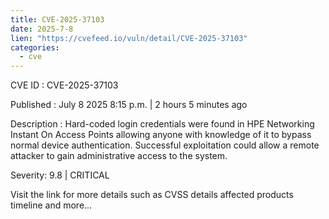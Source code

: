 ```yaml
--- 
title: CVE-2025-37103
date: 2025-7-8
lien: "https://cvefeed.io/vuln/detail/CVE-2025-37103"
categories:
  - cve
---
```


CVE ID : CVE-2025-37103

Published :  July 8
2025
8:15 p.m. | 2 hours
5 minutes ago

Description : Hard-coded login credentials were found in HPE Networking Instant On  Access Points
allowing anyone with knowledge of it to bypass normal  device authentication. Successful exploitation could allow a remote  attacker to gain administrative access to the system.

Severity: 9.8 | CRITICAL

Visit the link for more details
such as CVSS details
affected products
timeline
and more...
